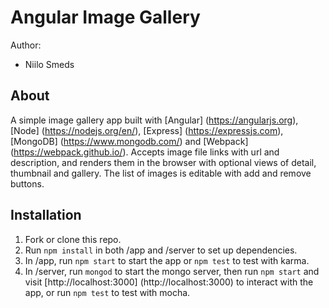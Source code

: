# Angular Image Gallery

Author:
- Niilo Smeds

## About

A simple image gallery app built with [Angular] (https://angularjs.org), [Node] (https://nodejs.org/en/), [Express] (https://expressjs.com), [MongoDB] (https://www.mongodb.com/) and [Webpack] (https://webpack.github.io/). Accepts image file links with url and description, and renders them in the browser with optional views of detail, thumbnail and gallery. The list of images is editable with add and remove buttons.

## Installation

1. Fork or clone this repo.
1. Run `npm install` in both /app and /server to set up dependencies.
1. In /app, run `npm start` to start the app or `npm test` to test with karma.
1. In /server, run `mongod` to start the mongo server, then run `npm start` and visit [http://localhost:3000] (http://localhost:3000) to interact with the app, or run `npm test` to test with mocha.